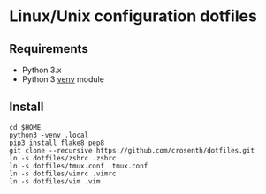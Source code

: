 # Linux/Unix configuration dotfiles

## Requirements

* Python 3.x
* Python 3 [venv](https://docs.python.org/3/library/venv.html) module

## Install

```
cd $HOME
python3 -venv .local
pip3 install flake8 pep8
git clone --recursive https://github.com/crosenth/dotfiles.git
ln -s dotfiles/zshrc .zshrc
ln -s dotfiles/tmux.conf .tmux.conf
ln -s dotfiles/vimrc .vimrc
ln -s dotfiles/vim .vim
```
